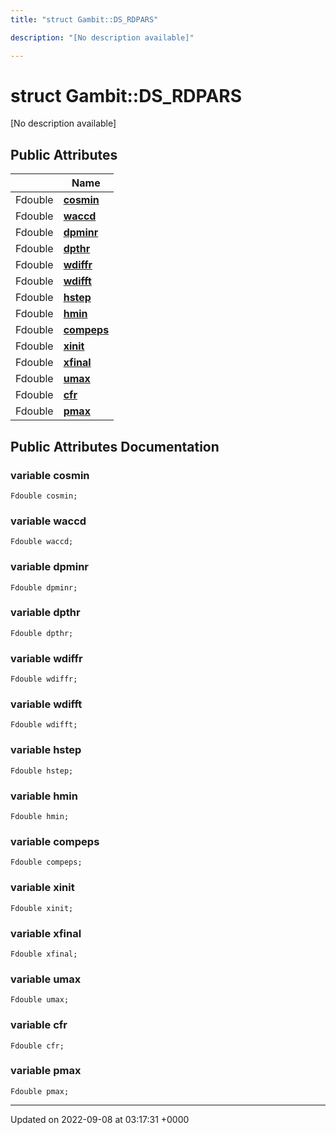 ```yaml
---
title: "struct Gambit::DS_RDPARS"

description: "[No description available]"

---
```


# struct Gambit::DS_RDPARS



[No description available]

## Public Attributes

|                | Name           |
| -------------- | -------------- |
| Fdouble | **[cosmin](/documentation/code/classes/structgambit_1_1ds__rdpars/#variable-cosmin)**  |
| Fdouble | **[waccd](/documentation/code/classes/structgambit_1_1ds__rdpars/#variable-waccd)**  |
| Fdouble | **[dpminr](/documentation/code/classes/structgambit_1_1ds__rdpars/#variable-dpminr)**  |
| Fdouble | **[dpthr](/documentation/code/classes/structgambit_1_1ds__rdpars/#variable-dpthr)**  |
| Fdouble | **[wdiffr](/documentation/code/classes/structgambit_1_1ds__rdpars/#variable-wdiffr)**  |
| Fdouble | **[wdifft](/documentation/code/classes/structgambit_1_1ds__rdpars/#variable-wdifft)**  |
| Fdouble | **[hstep](/documentation/code/classes/structgambit_1_1ds__rdpars/#variable-hstep)**  |
| Fdouble | **[hmin](/documentation/code/classes/structgambit_1_1ds__rdpars/#variable-hmin)**  |
| Fdouble | **[compeps](/documentation/code/classes/structgambit_1_1ds__rdpars/#variable-compeps)**  |
| Fdouble | **[xinit](/documentation/code/classes/structgambit_1_1ds__rdpars/#variable-xinit)**  |
| Fdouble | **[xfinal](/documentation/code/classes/structgambit_1_1ds__rdpars/#variable-xfinal)**  |
| Fdouble | **[umax](/documentation/code/classes/structgambit_1_1ds__rdpars/#variable-umax)**  |
| Fdouble | **[cfr](/documentation/code/classes/structgambit_1_1ds__rdpars/#variable-cfr)**  |
| Fdouble | **[pmax](/documentation/code/classes/structgambit_1_1ds__rdpars/#variable-pmax)**  |

## Public Attributes Documentation

### variable cosmin

```
Fdouble cosmin;
```


### variable waccd

```
Fdouble waccd;
```


### variable dpminr

```
Fdouble dpminr;
```


### variable dpthr

```
Fdouble dpthr;
```


### variable wdiffr

```
Fdouble wdiffr;
```


### variable wdifft

```
Fdouble wdifft;
```


### variable hstep

```
Fdouble hstep;
```


### variable hmin

```
Fdouble hmin;
```


### variable compeps

```
Fdouble compeps;
```


### variable xinit

```
Fdouble xinit;
```


### variable xfinal

```
Fdouble xfinal;
```


### variable umax

```
Fdouble umax;
```


### variable cfr

```
Fdouble cfr;
```


### variable pmax

```
Fdouble pmax;
```


-------------------------------

Updated on 2022-09-08 at 03:17:31 +0000